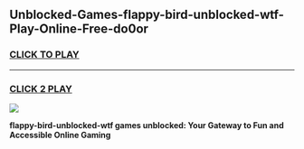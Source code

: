 
## Unblocked-Games-flappy-bird-unblocked-wtf-Play-Online-Free-do0or
<h3>
<a href="https://premium76.site?title=flappy-bird-unblocked-wtf&ref=26A">CLICK TO PLAY</a></h3>
<hr>

<h3>
<a href="https://premium76.site?title=flappy-bird-unblocked-wtf&ref=26A">CLICK 2 PLAY</a>
  
</h3>

<a href="https://premium76.site?title=flappy-bird-unblocked-wtf&ref=26A"><img src="https://clearcache.store/games.png"></a>


**flappy-bird-unblocked-wtf games unblocked: Your Gateway to Fun and Accessible Online Gaming**

